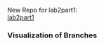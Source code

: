New Repo for lab2part1:<br />
[lab2part1](https://github.com/tremps/lab2part1)<br />

### Visualization of Branches
<img scr="gitk--all.PNG"><br />
<img scr="git_log.PNG">
